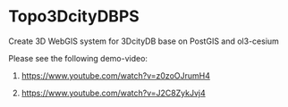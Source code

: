 # Topo3DcityDBPS
Create 3D WebGIS system for 3DcityDB base on PostGIS and ol3-cesium

Please see the following demo-video:

1) https://www.youtube.com/watch?v=z0zoOJrumH4

2) https://www.youtube.com/watch?v=J2C8ZykJvj4
